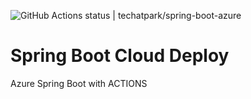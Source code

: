 ![GitHub Actions status | techatpark/spring-boot-azure](https://github.com/techatpark/spring-boot-azure/workflows/Java%20CI%20with%20Maven/badge.svg)
# Spring Boot Cloud Deploy

Azure Spring Boot with ACTIONS
